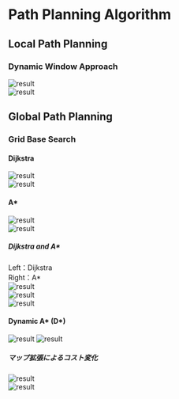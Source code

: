 # Path Planning Algorithm

## Local Path Planning
### Dynamic Window Approach
![result](https://github.com/motthi/Path_Planning/blob/master/gif/dwa_ver1.gif)  
![result](https://github.com/motthi/Path_Planning/blob/master/gif/dwa_ver2.gif)

## Global Path Planning
### Grid Base Search
#### Dijkstra
![result](https://github.com/motthi/Path_Planning/blob/master/gif/dijkstra_map2.gif)  
![result](https://github.com/motthi/Path_Planning/blob/master/gif/dijkstra_map3.gif)

#### A*
![result](https://github.com/motthi/Path_Planning/blob/master/gif/astar_map2.gif)  
![result](https://github.com/motthi/Path_Planning/blob/master/gif/astar_map3.gif)

##### Dijkstra and A*
Left：Dijkstra  
Right：A*  
![result](https://github.com/motthi/Path_Planning/blob/master/gif/dijkstra_astar_map1.gif)  
![result](https://github.com/motthi/Path_Planning/blob/master/gif/dijkstra_astar_map2.gif)  
![result](https://github.com/motthi/Path_Planning/blob/master/gif/dijkstra_astar_map3.gif)

#### Dynamic A* (D*)
![result](https://github.com/motthi/Path_Planning/blob/master/gif/dstar_map2.gif)
![result](https://github.com/motthi/Path_Planning/blob/master/gif/dstar_map3.gif)  

##### マップ拡張によるコスト変化
![result](https://github.com/motthi/Path_Planning/blob/master/gif/dstar_map2_cost.gif)  
![result](https://github.com/motthi/Path_Planning/blob/master/gif/dstar_map3_cost.gif)
